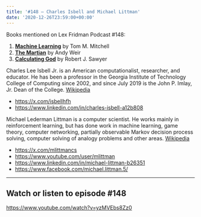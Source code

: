 ```yaml
---
title: '#148 – Charles Isbell and Michael Littman'
date: '2020-12-26T23:59:00+00:00'
---
```


Books mentioned on Lex Fridman Podcast #148:

1. <b><a href="https://amzn.to/3h6Mnkb" target="_blank" rel="sponsored noopener noreferrer">Machine Learning</a></b> by Tom M. Mitchell
2. <b><a href="https://amzn.to/3P7VdLi" target="_blank" rel="sponsored noopener noreferrer">The Martian</a></b> by Andy Weir
3. <b><a href="https://amzn.to/3h154Wo" target="_blank" rel="sponsored noopener noreferrer">Calculating God</a></b> by Robert J. Sawyer

<!--more-->

Charles Lee Isbell Jr. is an American computationalist, researcher, and educator. He has been a professor in the Georgia Institute of Technology College of Computing since 2002, and since July 2019 is the John P. Imlay, Jr. Dean of the College. <a href="https://en.wikipedia.org/wiki/Charles_Lee_Isbell_Jr." target="_blank">Wikipedia</a>

- <a href="https://x.com/isbellhfh" target="_blank">https://x.com/isbellhfh</a>
- <a href="https://www.linkedin.com/in/charles-isbell-a12b808" target="_blank">https://www.linkedin.com/in/charles-isbell-a12b808</a>

Michael Lederman Littman is a computer scientist. He works mainly in reinforcement learning, but has done work in machine learning, game theory, computer networking, partially observable Markov decision process solving, computer solving of analogy problems and other areas. <a href="https://en.wikipedia.org/wiki/Michael_L._Littman" target="_blank">Wikipedia</a>

- <a href="https://x.com/mlittmancs" target="_blank">https://x.com/mlittmancs</a>
- <a href="https://www.youtube.com/user/mlittman" target="_blank">https://www.youtube.com/user/mlittman</a>
- <a href="https://www.linkedin.com/in/michael-littman-b26351" target="_blank">https://www.linkedin.com/in/michael-littman-b26351</a>
- <a href="https://www.facebook.com/michael.littman.5/" target="_blank">https://www.facebook.com/michael.littman.5/</a>

- - - - - -

## Watch or listen to episode #148

<https://www.youtube.com/watch?v=yzMVEbs8Zz0>